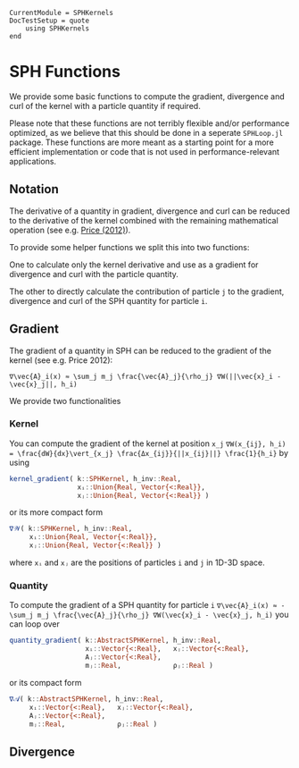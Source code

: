 ```@meta
CurrentModule = SPHKernels
DocTestSetup = quote
    using SPHKernels
end
```

# SPH Functions

We provide some basic functions to compute the gradient, divergence and curl of the kernel with a particle quantity if required.

Please note that these functions are not terribly flexible and/or performance optimized, as we believe that this should be done in a seperate `SPHLoop.jl` package. These functions are more meant as a starting point for a more efficient implementation or code that is not used in performance-relevant applications.

## Notation

The derivative of a quantity in gradient, divergence and curl can be reduced to the derivative of the kernel combined with the remaining mathematical operation (see e.g. [Price (2012)](https://ui.adsabs.harvard.edu/abs/2012JCoPh.231..759P/abstract)).

To provide some helper functions we split this into two functions: 

One to calculate only the kernel derivative and use as a gradient for divergence and curl with the particle quantity.

The other to directly calculate the contribution of particle `j` to the gradient, divergence and curl of the SPH quantity for particle `i`.

## Gradient

The gradient of a quantity in SPH can be reduced to the gradient of the kernel (see e.g. Price 2012):

``∇\vec{A}_i(x) ≈ \sum_j m_j \frac{\vec{A}_j}{\rho_j} ∇W(||\vec{x}_i - \vec{x}_j||, h_i)``

We provide two functionalities 

### Kernel

You can compute the gradient of the kernel at position `x_j` 
``∇W(x_{ij}, h_i) = \frac{dW}{dx}\vert_{x_j} \frac{Δx_{ij}}{||x_{ij}||} \frac{1}{h_i}`` 
by using

```julia
kernel_gradient( k::SPHKernel, h_inv::Real, 
                 xᵢ::Union{Real, Vector{<:Real}}, 
                 xⱼ::Union{Real, Vector{<:Real}} )
```

or its more compact form

```julia
∇𝒲( k::SPHKernel, h_inv::Real, 
     xᵢ::Union{Real, Vector{<:Real}}, 
     xⱼ::Union{Real, Vector{<:Real}} )
```
where `xᵢ` and `xⱼ` are the positions of particles `i` and `j` in 1D-3D space.

### Quantity

To compute the gradient of a SPH quantity for particle `i` 
``∇\vec{A}_i(x) ≈ - \sum_j m_j \frac{\vec{A}_j}{\rho_j} ∇W(\vec{x}_i - \vec{x}_j, h_i)``
you can loop over 

```julia
quantity_gradient( k::AbstractSPHKernel, h_inv::Real, 
                   xᵢ::Vector{<:Real},   xⱼ::Vector{<:Real},
                   Aⱼ::Vector{<:Real},
                   mⱼ::Real,             ρⱼ::Real )
```

or its compact form

```julia
∇𝒜( k::AbstractSPHKernel, h_inv::Real, 
     xᵢ::Vector{<:Real},   xⱼ::Vector{<:Real},
     Aⱼ::Vector{<:Real},
     mⱼ::Real,             ρⱼ::Real )
```

## Divergence